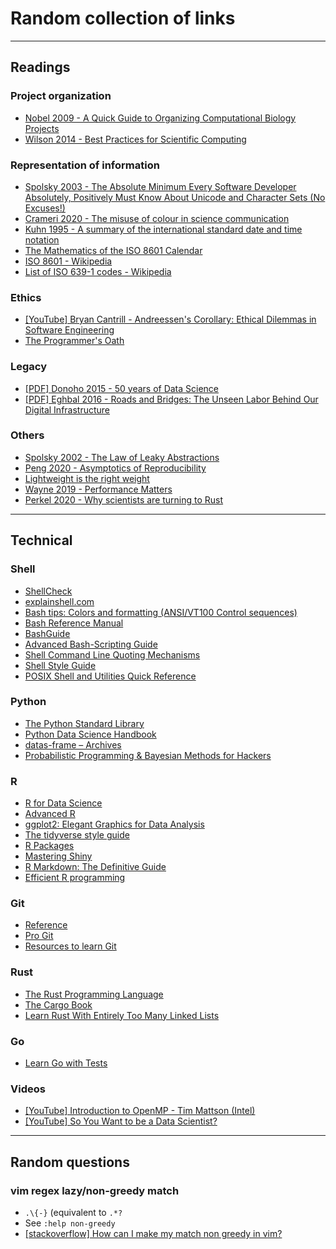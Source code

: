 # Random collection of links

<hr />

## Readings

### Project organization
- [Nobel 2009 - A Quick Guide to Organizing Computational Biology Projects](https://doi.org/10.1371/journal.pcbi.1000424)
- [Wilson 2014 - Best Practices for Scientific Computing](https://doi.org/10.1371/journal.pbio.1001745)

### Representation of information
- [Spolsky 2003 - The Absolute Minimum Every Software Developer Absolutely, Positively Must Know About Unicode and Character Sets (No Excuses!)](https://www.joelonsoftware.com/2003/10/08/the-absolute-minimum-every-software-developer-absolutely-positively-must-know-about-unicode-and-character-sets-no-excuses/)
- [Crameri 2020 - The misuse of colour in science communication](https://www.nature.com/articles/s41467-020-19160-7)
- [Kuhn 1995 - A summary of the international standard date and time notation](https://www.cl.cam.ac.uk/~mgk25/iso-time.html)
- [The Mathematics of the ISO 8601 Calendar](https://webspace.science.uu.nl/~gent0113/calendar/isocalendar.htm)
- [ISO 8601 - Wikipedia](https://en.wikipedia.org/wiki/ISO_8601)
- [List of ISO 639-1 codes - Wikipedia](https://en.wikipedia.org/wiki/List_of_ISO_639-1_codes)

### Ethics

- [[YouTube] Bryan Cantrill - Andreessen's Corollary: Ethical Dilemmas in Software Engineering](https://www.youtube.com/watch?v=0wtvQZijPzg)
- [The Programmer's Oath](https://blog.cleancoder.com/uncle-bob/2015/11/18/TheProgrammersOath.html)

### Legacy
- [[PDF] Donoho 2015 - 50 years of Data Science](https://courses.csail.mit.edu/18.337/2015/docs/50YearsDataScience.pdf)
- [[PDF] Eghbal 2016 - Roads and Bridges: The Unseen Labor Behind Our Digital Infrastructure](https://www.fordfoundation.org/media/2976/roads-and-bridges-the-unseen-labor-behind-our-digital-infrastructure.pdf)

### Others
- [Spolsky 2002 - The Law of Leaky Abstractions](https://www.joelonsoftware.com/2002/11/11/the-law-of-leaky-abstractions/)
- [Peng 2020 - Asymptotics of Reproducibility](https://simplystatistics.org/2020/04/30/asymptotics-of-reproducibility/)
- [Lightweight is the right weight](http://www.tinyverse.org/)
- [Wayne 2019 - Performance Matters](https://www.hillelwayne.com/post/performance-matters/)
- [Perkel 2020 - Why scientists are turning to Rust](https://www.nature.com/articles/d41586-020-03382-2)

<hr />

## Technical

### Shell
- [ShellCheck](https://www.shellcheck.net/)
- [explainshell.com](https://explainshell.com/)
- [Bash tips: Colors and formatting (ANSI/VT100 Control sequences)](https://misc.flogisoft.com/bash/tip_colors_and_formatting)
- [Bash Reference Manual](http://www.gnu.org/savannah-checkouts/gnu/bash/manual/bash.html)
- [BashGuide](http://mywiki.wooledge.org/BashGuide)
- [Advanced Bash-Scripting Guide](http://www6.uniovi.es/LDP/LDP/abs/html/abs-guide.html)
- [Shell Command Line Quoting Mechanisms](http://teaching.idallen.com/cst8207/13w/notes/440_quotes.html)
- [Shell Style Guide](https://google.github.io/styleguide/shellguide.html)
- [POSIX Shell and Utilities Quick Reference](http://shellhaters.org/)

### Python
- [The Python Standard Library](https://docs.python.org/3/library/)
- [Python Data Science Handbook](https://jakevdp.github.io/PythonDataScienceHandbook/)
- [datas-frame – Archives](https://tomaugspurger.github.io/archives.html)
- [Probabilistic Programming & Bayesian Methods for Hackers](http://camdavidsonpilon.github.io/Probabilistic-Programming-and-Bayesian-Methods-for-Hackers/#contents)

### R
- [R for Data Science](https://r4ds.had.co.nz/index.html)
- [Advanced R](https://adv-r.hadley.nz/)
- [ggplot2: Elegant Graphics for Data Analysis](https://ggplot2-book.org/)
- [The tidyverse style guide](https://style.tidyverse.org/)
- [R Packages](https://r-pkgs.org/)
- [Mastering Shiny](https://mastering-shiny.org/)
- [R Markdown: The Definitive Guide](https://bookdown.org/yihui/rmarkdown/)
- [Efficient R programming](https://csgillespie.github.io/efficientR/)

### Git
- [Reference](https://www.git-scm.com/docs)
- [Pro Git](https://git-scm.com/book/en/v2)
- [Resources to learn Git](http://try.github.io/)

### Rust
- [The Rust Programming Language](https://doc.rust-lang.org/book/title-page.html)
- [The Cargo Book](https://doc.rust-lang.org/cargo/index.html)
- [Learn Rust With Entirely Too Many Linked Lists](https://rust-unofficial.github.io/too-many-lists/)

### Go
- [Learn Go with Tests](https://quii.gitbook.io/learn-go-with-tests/)

### Videos
- [[YouTube] Introduction to OpenMP - Tim Mattson (Intel)](https://www.youtube.com/playlist?list=PLLX-Q6B8xqZ8n8bwjGdzBJ25X2utwnoEG)
- [[YouTube] So You Want to be a Data Scientist?](https://www.youtube.com/watch?v=6VO_CTtGlnk)

<hr />

## Random questions

### vim regex lazy/non-greedy match

- `.\{-}` (equivalent to `.*?`
- See `:help non-greedy`
- [[stackoverflow] How can I make my match non greedy in vim?](https://stackoverflow.com/a/1305957)
